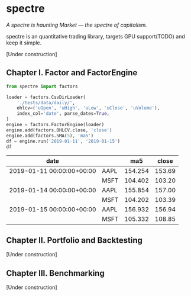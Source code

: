 # spectre 

*A spectre is haunting Market — the spectre of capitalism.*

spectre is an quantitative trading library, 
targets GPU support(TODO) and keep it simple. 

[Under construction]

## Chapter I. Factor and FactorEngine

```python
from spectre import factors

loader = factors.CsvDirLoader(
    './tests/data/daily/', 
    ohlcv=('uOpen', 'uHigh', 'uLow', 'uClose', 'uVolume'),
    index_col='date', parse_dates=True,
)
engine = factors.FactorEngine(loader)
engine.add(factors.OHLCV.close, 'close')
engine.add(factors.SMA(5), 'ma5')
df = engine.run('2019-01-11', '2019-01-15')
df
```
		

|date                     |    |        ma5|	 close|	
|-------------------------|----|-----------|----------|
|2019-01-11 00:00:00+00:00|AAPL|    154.254|	153.69|
|                         |MSFT|    104.402|	103.20|
|2019-01-14 00:00:00+00:00|AAPL|    155.854|	157.00|
|                         |MSFT|    104.202|	103.39|
|2019-01-15 00:00:00+00:00|AAPL|    156.932|	156.94|
|                         |MSFT|    105.332|	108.85|


## Chapter II. Portfolio and Backtesting

[Under construction]

## Chapter III. Benchmarking

[Under construction]
